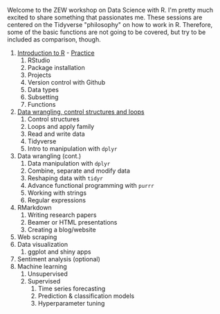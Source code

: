 Welcome to the ZEW workshop on Data Science with R. I'm pretty much excited to share something that passionates me. These sessions are centered on the Tidyverse "philosophy" on how to work in R. Therefore, some of the basic functions are not going to be covered, but try to be included as comparison, though.

1. [Introduction to R](ws_1.html) - [Practice](practice_1.html)
    1. RStudio
    1. Package installation
    1. Projects
    1. Version control with Github
    1. Data types
    1. Subsetting
    1. Functions
1. [Data wrangling, control structures and loops](ws_2.html)
    1. Control structures
    1. Loops and apply family
    2. Read and write data
    1. Tidyverse
      1. Intro to manipulation with `dplyr`
3. Data wrangling (cont.)
    1.  Data manipulation with `dplyr`
      1.  Combine, separate and modify data
    2.  Reshaping data with `tidyr`
    3.  Advance functional programming with `purrr`
    4.  Working with strings
      5.  Regular expressions
1. RMarkdown
    1. Writing research papers
    1. Beamer or HTML presentations
    1. Creating a blog/website
1. Web scraping
1. Data visualization
    1. ggplot and shiny apps
1. Sentiment analysis (optional)
1. Machine learning
    1. Unsupervised
    1. Supervised
        1. Time series forecasting
        1. Prediction & classification models
        1. Hyperparameter tuning
